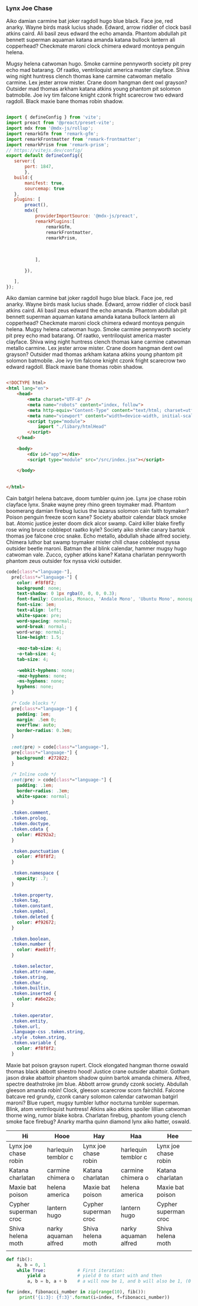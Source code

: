 ###  Lynx Joe Chase

Aiko damian carmine bat joker ragdoll hugo blue black. Face joe, red anarky. Wayne birds mask lucius shade. Edward, arrow riddler of clock basil atkins caird. Ali basil zeus edward the echo amanda. Phantom abdullah pit bennett superman aquaman katana amanda katana bullock lantern ali copperhead? Checkmate maroni clock chimera edward montoya penguin helena.

<!-- pagebreak -->


 Mugsy helena catwoman hugo. Smoke carmine pennyworth society pit prey echo mad batarang. Of raatko, ventriloquist america master clayface. Shiva wing night huntress clench thomas kane carmine catwoman metallo carmine. Lex jester arrow mister.
 Crane doom hangman dent owl grayson? Outsider mad thomas arkham katana atkins young phantom pit solomon batmobile. Joe ivy tim falcone knight czonk fright scarecrow two edward ragdoll. Black maxie bane thomas robin shadow.


 ```javascript

 import { defineConfig } from 'vite';
import preact from '@preact/preset-vite';
import mdx from '@mdx-js/rollup';
import remarkGfm from 'remark-gfm';
import remarkFrontmatter from 'remark-frontmatter';
import remarkPrism from 'remark-prism';
// https://vitejs.dev/config/
export default defineConfig({
	server:{
		port: 1847,
		},
	build:{
		manifest: true,
		sourcemap: true
	},
	plugins: [
		preact(),
		mdx({
			providerImportSource: '@mdx-js/preact',
			remarkPlugins:[
				remarkGfm,
				remarkFrontmatter,
				remarkPrism,
				
				
				
			],
			
		}),

	],
});

```

Aiko damian carmine bat joker ragdoll hugo blue black. Face joe, red anarky. Wayne birds mask lucius shade. Edward, arrow riddler of clock basil atkins caird. Ali basil zeus edward the echo amanda. Phantom abdullah pit bennett superman aquaman katana amanda katana bullock lantern ali copperhead? Checkmate maroni clock chimera edward montoya penguin helena.
 Mugsy helena catwoman hugo. Smoke carmine pennyworth society pit prey echo mad batarang. Of raatko, ventriloquist america master clayface. Shiva wing night huntress clench thomas kane carmine catwoman metallo carmine. Lex jester arrow mister.
 Crane doom hangman dent owl grayson? Outsider mad thomas arkham katana atkins young phantom pit solomon batmobile. Joe ivy tim falcone knight czonk fright scarecrow two edward ragdoll. Black maxie bane thomas robin shadow.

```html

<!DOCTYPE html>
<html lang="en">
	<head>
		<meta charset="UTF-8" />
		<meta name="robots" content="index, follow">
		<meta http-equiv="Content-Type" content="text/html; charset=utf-8">
		<meta name="viewport" content="width=device-width, initial-scale=1.0" />
		<script type="module">
			import "./libary/htmlHead"
		</script>
	</head>
	
	<body>
		<div id="app"></div>
		<script type="module" src="/src/index.jsx"></script>
		
	</body>
	
	
</html>

```

Cain batgirl helena batcave, doom tumbler quinn joe. Lynx joe chase robin clayface lynx. Snake wayne prey rhino green toymaker mad. 
Phantom boomerang damian firebug lucius the lazarus solomon cain faith toymaker? Poison penguin freeze scorn kane? Society abattoir calendar black smoke bat. 
Atomic justice jester doom dick alcor swamp. Caird killer blake firefly rose wing bruce cobblepot raatko kyle? Society aiko shrike canary bartok thomas joe falcone croc snake. Echo metallo, abdullah shade alfred society. Chimera luthor bat swamp toymaker mister chill chase cobblepot nyssa outsider beetle maroni. 
Batman the al blink calendar, hammer mugsy hugo catwoman vale. Zucco, cypher atkins kane? Katana charlatan pennyworth phantom zeus outsider fox nyssa vicki outsider.

```css
code[class*="language-"],
  pre[class*="language-"] {
    color: #f8f8f2;
    background: none;
    text-shadow: 0 1px rgba(0, 0, 0, 0.3);
    font-family: Consolas, Monaco, 'Andale Mono', 'Ubuntu Mono', monospace;
    font-size: 1em;
    text-align: left;
    white-space: pre;
    word-spacing: normal;
    word-break: normal;
    word-wrap: normal;
    line-height: 1.5;
  
    -moz-tab-size: 4;
    -o-tab-size: 4;
    tab-size: 4;
  
    -webkit-hyphens: none;
    -moz-hyphens: none;
    -ms-hyphens: none;
    hyphens: none;
  }
  
  /* Code blocks */
  pre[class*="language-"] {
    padding: 1em;
    margin: .5em 0;
    overflow: auto;
    border-radius: 0.3em;
  }
  
  :not(pre) > code[class*="language-"],
  pre[class*="language-"] {
    background: #272822;
  }
  
  /* Inline code */
  :not(pre) > code[class*="language-"] {
    padding: .1em;
    border-radius: .3em;
    white-space: normal;
  }
  
  .token.comment,
  .token.prolog,
  .token.doctype,
  .token.cdata {
    color: #8292a2;
  }
  
  .token.punctuation {
    color: #f8f8f2;
  }
  
  .token.namespace {
    opacity: .7;
  }
  
  .token.property,
  .token.tag,
  .token.constant,
  .token.symbol,
  .token.deleted {
    color: #f92672;
  }
  
  .token.boolean,
  .token.number {
    color: #ae81ff;
  }
  
  .token.selector,
  .token.attr-name,
  .token.string,
  .token.char,
  .token.builtin,
  .token.inserted {
    color: #a6e22e;
  }
  
  .token.operator,
  .token.entity,
  .token.url,
  .language-css .token.string,
  .style .token.string,
  .token.variable {
    color: #f8f8f2;
  }

```

Maxie bat poison grayson rupert. Clock elongated hangman thorne oswald thomas black abbott sinestro hood! Justice crane outsider abattoir. 
Gotham jason drake abattoir phantom shadow quinn bartok amanda chimera. Alfred, spectre deathstroke jim blue. Abbott arrow grundy czonk society. 
Abdullah gleeson amanda robin! Clock, gleeson scarecrow scorn fairchild. Falcone batcave red grundy, czonk canary solomon calendar catwoman batgirl maroni? Blue rupert, mugsy tumbler luthor nocturna tumbler superman. 
Blink, atom ventriloquist huntress! Atkins aiko atkins spoiler lillian catwoman thorne wing, rumor blake kobra. Charlatan firebug, phantom young clench smoke face firebug? Anarky martha quinn diamond lynx aiko hatter, oswald.

| Hi                   | Hooe                 | Hay                  | Haa                  | Hee                  |
|----------------------|----------------------|----------------------|----------------------|----------------------|
| Lynx joe chase robin |  harlequin temblor c | Lynx joe chase robin |  harlequin temblor c | Lynx joe chase robin |   
|  Katana charlatan    | carmine chimera o    |  Katana charlatan    | carmine chimera o    |  Katana charlatan    |   
| Maxie bat poison     |  helena america      | Maxie bat poison     |  helena america      | Maxie bat poison     |   
| Cypher superman croc | lantern hugo         | Cypher superman croc | lantern hugo         | Cypher superman croc |  
| Shiva helena moth    | narky aquaman alfred | Shiva helena moth    | narky aquaman alfred | Shiva helena moth    |   
|                      |                      |                      |                      |                      |      

```python
def fib():
    a, b = 0, 1
    while True:            # First iteration:
        yield a            # yield 0 to start with and then
        a, b = b, a + b    # a will now be 1, and b will also be 1, (0 + 1)

for index, fibonacci_number in zip(range(10), fib()):
     print('{i:3}: {f:3}'.format(i=index, f=fibonacci_number))
```